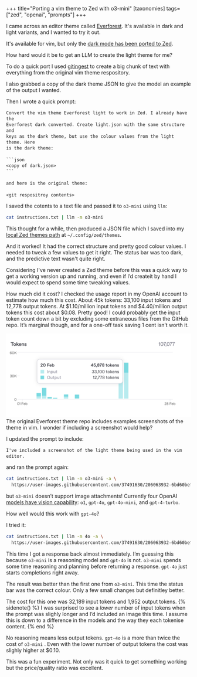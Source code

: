 +++
title="Porting a vim theme to Zed with o3-mini"
[taxonomies]
tags=["zed", "openai", "prompts"]
+++


I came across an editor theme called [Everforest](https://github.com/sainnhe/everforest). It's available in dark and light variants, and I wanted to try it out.

It's available for vim, but only the [dark mode has been ported to Zed](https://github.com/ThomasAlban/everforest-zed).

How hard would it be to get an LLM to create the light theme for me?

To do a quick port I used [gitingest](https://gitingest.com) to create a big chunk of text with everything from the original vim theme respository.

I also grabbed a copy of the dark theme JSON to give the model an example of the output I wanted.

Then I wrote a quick prompt:

    Convert the vim theme Everforest light to work in Zed. I already have the
    Everforest dark converted. Create light.json with the same structure and
    keys as the dark theme, but use the colour values from the light theme. Here
    is the dark theme:

    ```json
    <copy of dark.json>
    ```

    and here is the original theme:

    <git respositroy contents>


I saved the cotents to a text file and passed it to `o3-mini` using `llm`:

```bash
cat instructions.txt | llm -m o3-mini
```

This thought for a while, then produced a JSON file which I saved into my [local Zed themes path](https://zed.dev/blog/user-themes-now-in-preview) at `~/.config/zed/themes`.

And it worked! It had the correct structure and pretty good colour values. I needed to tweak a few values to get it right. The status bar was too dark, and the predictive text wasn't quite right.

Considering I've never created a Zed theme before this was a quick way to get a working version up and running, and even if I’d createit by hand I would expect to spend some time tweaking values.

How much did it cost? I checked the usage report in my OpenAI account to estimate how much this cost. About 45k tokens: 33,100 input tokens and 12,778 output tokens.
At $1.10/million input tokens and $4.40/million output tokens this cost about $0.08. Pretty good! I could probably get the input token count down a bit by excluding some extraneous files from the GitHub repo. It’s marginal though, and for a one-off task saving 1 cent isn’t worth it.

![A bar chart displaying token usage data. On February 20, a total of 45,878 tokens, 33,100 of these labeled as "Input" and 12,778 as "Output." ](token_usage.png)
The original Everforest theme repo includes examples screenshots of the theme in vim. I wonder if including a screenshot would help?

I updated the prompt to include:

    I've included a screenshot of the light theme being used in the vim editor.

and ran the prompt again:

```bash
cat instructions.txt | llm -m o3-mini -a \
  https://user-images.githubusercontent.com/37491630/206063932-6bd60bef-8d2a-40d7-86b9-b284f2fea7b0.png
```

but `o3-mini` doesn’t support image attachments! Currently four OpenAI [models have vision capability](https://platform.openai.com/docs/guides/vision): `o1`, `gpt-4o`, `gpt-4o-mini`, and `gpt-4-turbo`.

How well would this work with `gpt-4o`?

I tried it:

```bash
cat instructions.txt | llm -m 4o -a \
  https://user-images.githubusercontent.com/37491630/206063932-6bd60bef-8d2a-40d7-86b9-b284f2fea7b0.png
```

This time I got a response back almost immediately. I’m guessing this because `o3-mini` is a reasoning model and `gpt-4o` is not. `o3-mini` spends some time reasoning and planning before returning a response. `gpt-4o` just starts completions right away.

The result was better than the first one from `o3-mini`. This time the status bar was the correct colour. Only a few small changes but definitley better.

The cost for this one was 32,189 input tokens and 1,952 output tokens.
{% sidenote() %}
I was surprised to see a _lower_ number of input tokens when the prompt was slighly longer and I’d included an image this time. I assume this is down to a difference in the models and the way they each tokenise content.
{% end %}

No reasoning means less output tokens. `gpt-4o` is a more than twice the cost of `o3-mini` . Even with the lower number of output tokens the cost was slighly higher at $0.10.

This was a fun experiment. Not only was it quick to get something working but the price/quality ratio was excellent.

